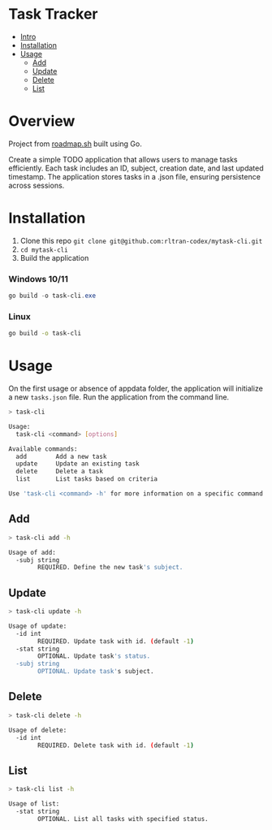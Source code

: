 # Task Tracker

- [Intro](#overview)
- [Installation](#installation)
- [Usage](#usage)
  - [Add](#add)
  - [Update](#update)
  - [Delete](#delete)
  - [List](#list)

# Overview

Project from [roadmap.sh](https://roadmap.sh/projects/task-tracker) built using Go.

Create a simple TODO application that allows users to manage tasks efficiently.
Each task includes an ID, subject, creation date, and last updated timestamp.
The application stores tasks in a .json file, ensuring persistence across sessions.

# Installation

1. Clone this repo `git clone git@github.com:rltran-codex/mytask-cli.git`
2. `cd mytask-cli`
3. Build the application

### Windows 10/11

```powershell
go build -o task-cli.exe
```

### Linux

```bash
go build -o task-cli
```

# Usage

On the first usage or absence of appdata folder, the application will
initialize a new `tasks.json` file.
Run the application from the command line.

```bash
> task-cli

Usage:
  task-cli <command> [options]

Available commands:
  add        Add a new task
  update     Update an existing task
  delete     Delete a task
  list       List tasks based on criteria

Use 'task-cli <command> -h' for more information on a specific command.
```

## Add

```bash
> task-cli add -h

Usage of add:
  -subj string
        REQUIRED. Define the new task's subject.
```

## Update

```bash
> task-cli update -h

Usage of update:
  -id int
        REQUIRED. Update task with id. (default -1)
  -stat string
        OPTIONAL. Update task's status.
  -subj string
        OPTIONAL. Update task's subject.
```

## Delete

```bash
> task-cli delete -h

Usage of delete:
  -id int
        REQUIRED. Delete task with id. (default -1)
```

## List

```bash
> task-cli list -h

Usage of list:
  -stat string
        OPTIONAL. List all tasks with specified status.
```
